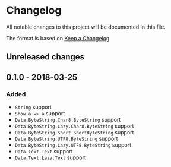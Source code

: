 # Changelog
All notable changes to this project will be documented in this file.

The format is based on [Keep a Changelog](http://keepachangelog.com/en/1.0.0/)

## Unreleased changes

## 0.1.0 - 2018-03-25
### Added
- `String` support
- `Show a => a` support
- `Data.ByteString.Char8.ByteString` support
- `Data.ByteString.Lazy.Char8.ByteString` support
- `Data.ByteString.Short.ShortByteString` support
- `Data.ByteString.UTF8.ByteString` support
- `Data.ByteString.Lazy.UTF8.ByteString` support
- `Data.Text.Text` support
- `Data.Text.Lazy.Text` support